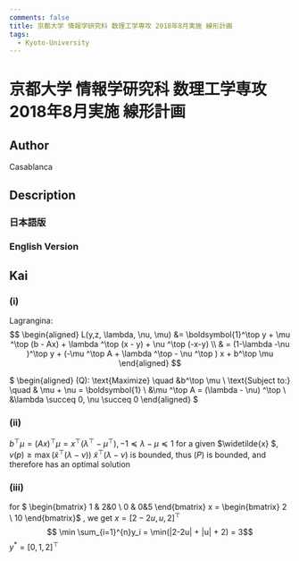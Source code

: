 ```yaml
---
comments: false
title: 京都大学 情報学研究科 数理工学専攻 2018年8月実施 線形計画
tags:
  - Kyoto-University
---
```

# 京都大学 情報学研究科 数理工学専攻 2018年8月実施 線形計画

## **Author**
Casablanca

## **Description**
### 日本語版


### English Version


## **Kai**
### (i)

Lagrangina: 
$$ 
\begin{aligned}
L(y,z, \lambda, \nu, \mu) &= \boldsymbol{1}^\top y + \mu ^\top (b - Ax) + \lambda ^\top (x - y) + \nu ^\top (-x-y) \\
 & = (1-\lambda -\nu )^\top y + (-\mu ^\top A + \lambda ^\top - \nu ^\top ) x + b^\top \mu 
\end{aligned}
$$

$
\begin{aligned}
(Q): \text{Maximize} \quad &b^\top \mu \\
\text{Subject to:} \quad  & \mu + \nu = \boldsymbol{1} \\
&\mu ^\top A = (\lambda - \nu) ^\top \\
&\lambda \succeq 0, \nu \succeq 0
\end{aligned}
$

### (ii)
$b^\top \mu = (Ax)^\top \mu = x^\top(\lambda ^\top - \mu ^\top), -1 \preceq \lambda - \mu \preceq 1$
for a given $\widetilde{x} $, $v(p) \geq \max (\widetilde{x}^\top (\lambda - \nu))$
$\widetilde{x}^\top (\lambda - \nu)$ is bounded, thus $(P)$ is bounded, and therefore has an optimal solution

### (iii)

for $
\begin{bmatrix}
1 & 2&0 \\
0 & 0&5
\end{bmatrix}
x = \begin{bmatrix} 2 \\ 10 \end{bmatrix}$ , we get $x = [2-2u, u, 2] ^\top$
$$ \min \sum_{i=1}^{n}y_i = \min(|2-2u| + |u| + 2) = 3$$
$y^* = [0,1,2]^\top$